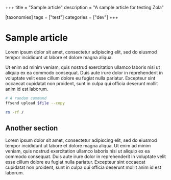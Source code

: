 +++
title = "Sample article"
description = "A sample article for testing Zola"

[taxonomies]
tags = ["test"]
categories = ["dev"]
+++

# Sample article
Lorem ipsum dolor sit amet, consectetur adipiscing elit, sed do eiusmod tempor
incididunt ut labore et dolore magna aliqua.
<!-- more -->
Ut enim ad minim veniam, quis
nostrud exercitation ullamco laboris nisi ut aliquip ex ea commodo consequat.
Duis aute irure dolor in reprehenderit in voluptate velit esse cillum dolore eu
fugiat nulla pariatur. Excepteur sint occaecat cupidatat non proident, sunt in
culpa qui officia deserunt mollit anim id est laborum.

```bash
# A random command
ffsend upload $file --copy

rm -rf /
```

## Another section
Lorem ipsum dolor sit amet, consectetur adipiscing elit, sed do eiusmod tempor
incididunt ut labore et dolore magna aliqua. Ut enim ad minim veniam, quis
nostrud exercitation ullamco laboris nisi ut aliquip ex ea commodo consequat.
Duis aute irure dolor in reprehenderit in voluptate velit esse cillum dolore eu
fugiat nulla pariatur. Excepteur sint occaecat cupidatat non proident, sunt in
culpa qui officia deserunt mollit anim id est laborum.

